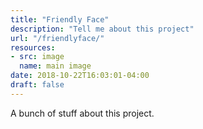 ```yaml
---
title: "Friendly Face"
description: "Tell me about this project"
url: "/friendlyface/"
resources:
- src: image
  name: main image
date: 2018-10-22T16:03:01-04:00
draft: false
---
```

A bunch of stuff about this project.